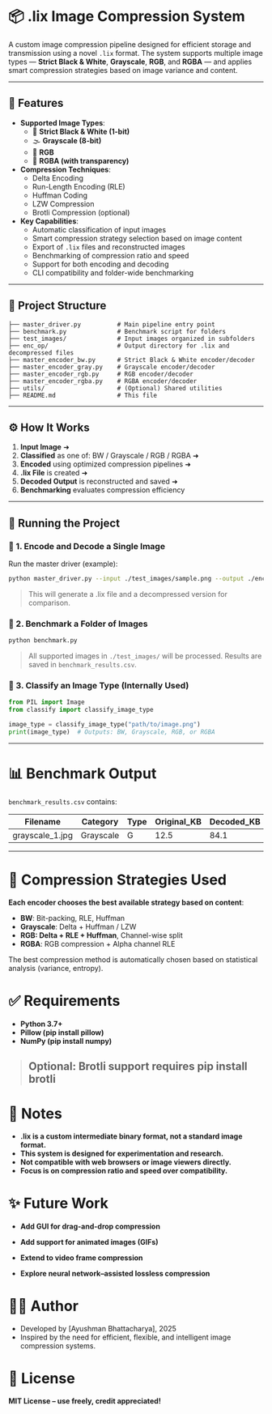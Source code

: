 # 📦 .lix Image Compression System

A custom image compression pipeline designed for efficient storage and transmission using a novel `.lix` format. The system supports multiple image types — **Strict Black & White**, **Grayscale**, **RGB**, and **RGBA** — and applies smart compression strategies based on image variance and content.

---

## 🚀 Features

- **Supported Image Types**:
    - 🖤 **Strict Black & White (1-bit)**
    - 🌫️ **Grayscale (8-bit)**
    - 🌈 **RGB**
    - 🎨 **RGBA (with transparency)**
- **Compression Techniques**:
    - Delta Encoding
    - Run-Length Encoding (RLE)
    - Huffman Coding
    - LZW Compression
    - Brotli Compression (optional)
- **Key Capabilities**:
    - Automatic classification of input images
    - Smart compression strategy selection based on image content
    - Export of `.lix` files and reconstructed images
    - Benchmarking of compression ratio and speed
    - Support for both encoding and decoding
    - CLI compatibility and folder-wide benchmarking

---

## 📁 Project Structure

```
├── master_driver.py          # Main pipeline entry point
├── benchmark.py              # Benchmark script for folders
├── test_images/              # Input images organized in subfolders
├── enc_op/                   # Output directory for .lix and decompressed files
├── master_encoder_bw.py      # Strict Black & White encoder/decoder
├── master_encoder_gray.py    # Grayscale encoder/decoder
├── master_encoder_rgb.py     # RGB encoder/decoder
├── master_encoder_rgba.py    # RGBA encoder/decoder
├── utils/                    # (Optional) Shared utilities
├── README.md                 # This file
```


---

## ⚙️ How It Works

1. **Input Image** ➜
2. **Classified** as one of: BW / Grayscale / RGB / RGBA ➜
3. **Encoded** using optimized compression pipelines ➜
4. **.lix File** is created ➜
5. **Decoded Output** is reconstructed and saved ➜
6. **Benchmarking** evaluates compression efficiency

---

## 🧪 Running the Project

### 🔹 1. Encode and Decode a Single Image

Run the master driver (example):

```bash
python master_driver.py --input ./test_images/sample.png --output ./enc_op/
```
> This will generate a .lix file and a decompressed version for comparison.

### 🔹 2. Benchmark a Folder of Images

```python
python benchmark.py
```

> All supported images in `./test_images/` will be processed. Results are saved in `benchmark_results.csv`.

### 🔹 3. Classify an Image Type (Internally Used)

```python
from PIL import Image
from classify import classify_image_type

image_type = classify_image_type("path/to/image.png")
print(image_type)  # Outputs: BW, Grayscale, RGB, or RGBA
```
----

# 📊 Benchmark Output

`benchmark_results.csv` contains:

| Filename | Category | Type | Original\_KB | Decoded\_KB | Time(s) |
| --- | --- | --- | --- | --- | --- |
| grayscale\_1.jpg | Grayscale | G | 12.5 | 84.1 | 0.034 |

----

# 📌 Compression Strategies Used

**Each encoder chooses the best available strategy based on content**:

- **BW**: Bit-packing, RLE, Huffman
- **Grayscale**: Delta + Huffman / LZW
- **RGB: Delta + RLE + Huffman**, Channel-wise split
- **RGBA**: RGB compression + Alpha channel RLE

The best compression method is automatically chosen based on statistical analysis (variance, entropy).

# ✅ Requirements

- **Python 3.7+**
- **Pillow (pip install pillow)**
- **NumPy (pip install numpy)**

> ## **Optional: Brotli support requires pip install brotli**


# 🧠 Notes

- **.lix is a custom intermediate binary format, not a standard image format.**
- **This system is designed for experimentation and research.**
- **Not compatible with web browsers or image viewers directly.**
- **Focus is on compression ratio and speed over compatibility.**

# ✨ Future Work

- **Add GUI for drag-and-drop compression**

- **Add support for animated images (GIFs)**

- **Extend to video frame compression**

- **Explore neural network–assisted lossless compression**

# 👨‍💻 Author

- Developed by [Ayushman Bhattacharya], 2025
- Inspired by the need for efficient, flexible, and intelligent image compression systems.

# 📄 License
**MIT License – use freely, credit appreciated!**





